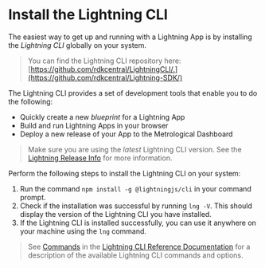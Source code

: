 # Install the Lightning CLI

The easiest way to get up and running with a Lightning App is by installing the *Lightning CLI* globally on your system.

> You can find the Lightning CLI repository here: [https://github.com/rdkcentral/LightningCLI/.](https://github.com/rdkcentral/Lightning-SDK/)

The Lightning CLI provides a set of development tools that enable you to do the following:

* Quickly create a new *blueprint* for a Lightning App
* Build and run Lightning Apps in your browser
* Deploy a new release of your App to the Metrological Dashboard

> Make sure you are using the *latest* Lightning CLI version. See the [Lightning Release Info](http://www.lightningjs.io/announcements/carbon-release) for more information.

Perform the following steps to install the Lightning CLI on your system:

1. Run the command `npm install -g @lightningjs/cli` in your command prompt.
2. Check if the installation was successful by running `lng -V`. This should display the version of the Lightning CLI you have installed.
3. If the Lightning CLI is installed successfully, you can use  it anywhere on your machine using the `lng` command.

> See [Commands](../commands/index.md) in the [Lightning CLI Reference Documentation](../index.md) for a description of the available Lightning CLI commands and options.
